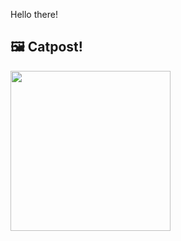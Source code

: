 Hello there!



## 🖼️ Catpost!

<sub>
    <img src="https://cdn2.thecatapi.com/images/MTk2NTM4NA.jpg" height="256">
</sub>

